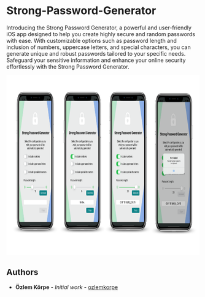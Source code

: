 # Strong-Password-Generator

Introducing the Strong Password Generator, a powerful and user-friendly iOS app designed to help you create highly secure and random passwords with ease. With customizable options such as password length and inclusion of numbers, uppercase letters, and special characters, you can generate unique and robust passwords tailored to your specific needs. Safeguard your sensitive information and enhance your online security effortlessly with the Strong Password Generator.


<p align="center">
    <img src="https://github.com/ozlemkorpe/Strong-Password-Generator/blob/main/Screenshots/Screenshots.png" width="1000" height="470">
</p>

## Authors
* **Özlem Körpe** - *Initial work* - [ozlemkorpe](https://github.com/ozlemkorpe)
